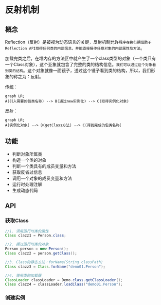 # 反射机制

## 概念

Reflection（反射）是被视为动态语言的关键，反射机制允许`程序在执行期借助于Reflection API取得任何类的内部信息，并能直接操作任意对象的内部属性及方法`。

加载完类之后，在堆内存的方法区中就产生了一个class类型的对象（一个类只有一个Class对象），这个亚象就包含了完整的类的结构信息。`我们可以通过这个对象看到类的结构`。这个对象就像一面镜子，透过这个镜子看到类的结构，所以，我们形象的称之为：反射。

传统：

```mermaid
graph LR;
A(引入需要的包类名称) --> B(通过new实例化) --> C(取得实例化对象)
```

反射：

```mermaid
graph LR;
A(实例化对象) --> B(getClass方法) --> C(得到完成的包类名称)
```

## 功能

* 判断对象所属类
* 构造一个类的对象
* 判断一个类具有的成员变量和方法
* 获取反省过信息
* 调用一个对象的成员变量和方法
* 运行时处理注解
* 生成动态代码

## API

### 获取Class

```java
//1. 调用运行时类的属性
Class clazz1 = Person.class;

//2. 捅过运行时类的对象
Person person = new Person();
Class clazz2 = person.getClass();

//3. Class的静态方法：forName(String classPath)
Class clazz3 = Class.forName("demo01.Person");

//4. 使用类的加载器
ClassLoader classLoader = Demo.class.getClassLoader();
Class clazz4 = classLoader.loadClass("demo01.Person");
```

### 创建实例

